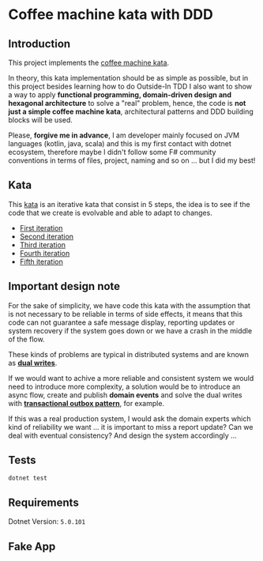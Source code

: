 # Coffee machine kata with DDD

## Introduction

This project implements the [coffee machine kata](https://simcap.github.io/coffeemachine/).

In theory, this kata implementation should be as simple as possible, but in this project besides learning how to do Outside-In TDD I also want to show a way to apply **functional programming, domain-driven design and hexagonal architecture** to solve a "real" problem, hence, the code is **not just a simple coffee machine kata**, architectural patterns and DDD building blocks will be used.

Please, **forgive me in advance**, I am developer mainly focused on JVM languages (kotlin, java, scala) and this is my first contact with dotnet ecosystem, therefore maybe I didn't follow some F# community conventions in terms of files, project, naming and so on ... but I did my best!

## Kata

This [kata](https://simcap.github.io/coffeemachine/) is an iterative kata that consist in 5 steps, the idea is to see if the code that we create is evolvable and able to adapt to changes.

- [First iteration](https://simcap.github.io/coffeemachine/cm-first-iteration.html)
- [Second iteration](https://simcap.github.io/coffeemachine/cm-second-iteration.html)
- [Third iteration](https://simcap.github.io/coffeemachine/cm-third-iteration.html)
- [Fourth iteration](https://simcap.github.io/coffeemachine/cm-fourth-iteration.html)
- [Fifth iteration](https://simcap.github.io/coffeemachine/cm-fifth-iteration.html)

## Important design note

For the sake of simplicity, we have code this kata with the assumption that is not necessary to be reliable in terms of side effects, it means that this code can not guarantee a safe message display, reporting updates or system recovery if the system goes down or we have a crash in the middle of the flow.

These kinds of problems are typical in distributed systems and are known as [**dual writes**](https://thorben-janssen.com/dual-writes/).

If we would want to achive a more reliable and consistent system we would need to introduce more complexity, a solution would be to introduce an async flow, create and publish **domain events** and solve the dual writes with [**transactional outbox pattern**](https://microservices.io/patterns/data/transactional-outbox.html), for example.

If this was a real production system, I would ask the domain experts which kind of reliability we want ... it is important to miss a report update? Can we deal with eventual consistency? And design the system accordingly ...

## Tests

```shell
dotnet test
```

## Requirements

 Dotnet Version: `5.0.101`

## Fake App